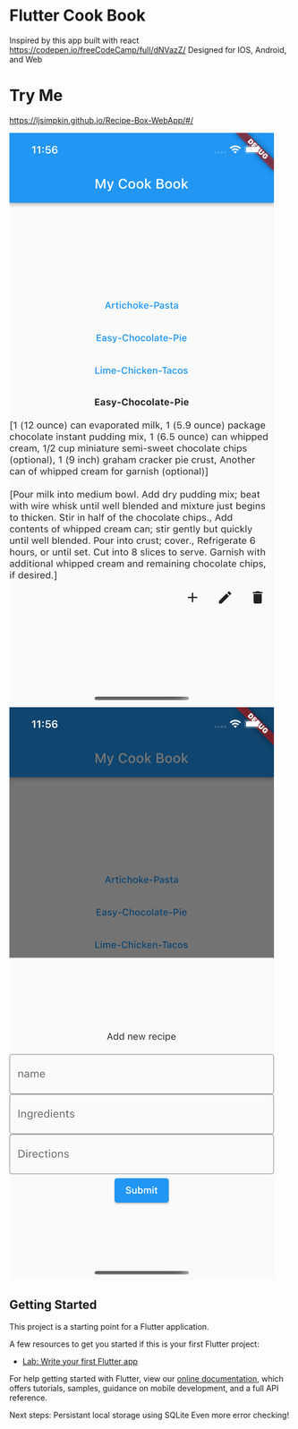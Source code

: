 # Flutter Cook Book

Inspired by this app built with react https://codepen.io/freeCodeCamp/full/dNVazZ/
Designed for IOS, Android, and Web

# Try Me
https://ljsimpkin.github.io/Recipe-Box-WebApp/#/

![alt text](./screenShots/1.png)
![alt text](./screenShots/2.png)

## Getting Started

This project is a starting point for a Flutter application.

A few resources to get you started if this is your first Flutter project:

- [Lab: Write your first Flutter app](https://flutter.dev/docs/get-started/codelab)

For help getting started with Flutter, view our
[online documentation](https://flutter.dev/docs), which offers tutorials,
samples, guidance on mobile development, and a full API reference.

Next steps: 
Persistant local storage using SQLite
Even more error checking!
